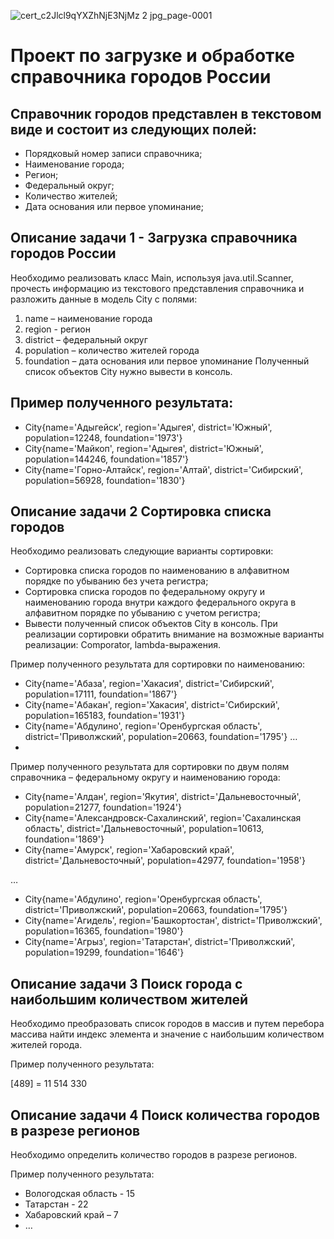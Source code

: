  ![cert_c2Jlcl9qYXZhNjE3NjMz 2 jpg_page-0001](https://github.com/Mehman1995/ru.sber/assets/87534806/bcd7bd03-8e26-498c-8273-bcae37328d9e)



# Проект по загрузке и обработке справочника городов России

## Справочник городов представлен в текстовом виде и состоит из следующих полей:

- Порядковый номер записи справочника; 
- Наименование города;
- Регион;
- Федеральный округ;
- Количество жителей;
- Дата основания или первое упоминание;

## Описание задачи 1 - Загрузка справочника городов России

Необходимо реализовать класс Main, используя java.util.Scanner, прочесть информацию из текстового представления справочника и разложить данные в модель City с полями:

1. name – наименование города
2. region - регион
3. district – федеральный округ
4. population – количество жителей города
5. foundation – дата основания или первое упоминание
Полученный список объектов City нужно вывести в консоль.

## Пример полученного результата:

- City{name='Адыгейск', region='Адыгея', district='Южный', population=12248, foundation='1973'}
- City{name='Майкоп', region='Адыгея', district='Южный', population=144246, foundation='1857'}
- City{name='Горно-Алтайск', region='Алтай', district='Сибирский', population=56928, foundation='1830'} 


## Описание задачи 2 Сортировка списка городов

Необходимо реализовать следующие варианты сортировки:

- Сортировка списка городов по наименованию в алфавитном порядке по убыванию без учета регистра;
- Сортировка списка городов по федеральному округу и наименованию города внутри каждого федерального округа в алфавитном порядке по убыванию с учетом регистра;
- Вывести полученный список объектов City в консоль. При реализации сортировки обратить внимание на возможные варианты реализации: Comporator, lambda-выражения.

Пример полученного результата для сортировки по наименованию:
- City{name='Абаза', region='Хакасия', district='Сибирский', population=17111, foundation='1867'}
- City{name='Абакан', region='Хакасия', district='Сибирский', population=165183, foundation='1931'}
- City{name='Абдулино', region='Оренбургская область', district='Приволжский', population=20663, foundation='1795'}
…
- 
Пример полученного результата для сортировки по двум полям справочника – федеральному округу и наименованию города:
- City{name='Алдан', region='Якутия', district='Дальневосточный', population=21277, foundation='1924'}
- City{name='Александровск-Сахалинский', region='Сахалинская область', district='Дальневосточный', population=10613, foundation='1869'}
- City{name='Амурск', region='Хабаровский край', district='Дальневосточный', population=42977, foundation='1958'}

…

- City{name='Абдулино', region='Оренбургская область', district='Приволжский', population=20663, foundation='1795'}
- City{name='Агидель', region='Башкортостан', district='Приволжский', population=16365, foundation='1980'}
- City{name='Агрыз', region='Татарстан', district='Приволжский', population=19299, foundation='1646'}

## Описание задачи 3 Поиск города с наибольшим количеством жителей

Необходимо преобразовать список городов в массив и путем перебора массива найти индекс элемента и значение с наибольшим количеством жителей города.

Пример полученного результата:

[489] = 11 514 330

## Описание задачи 4 Поиск количества городов в разрезе регионов

Необходимо определить количество городов в разрезе регионов.

Пример полученного результата:

- Вологодская область - 15
- Татарстан - 22
- Хабаровский край – 7
- …

